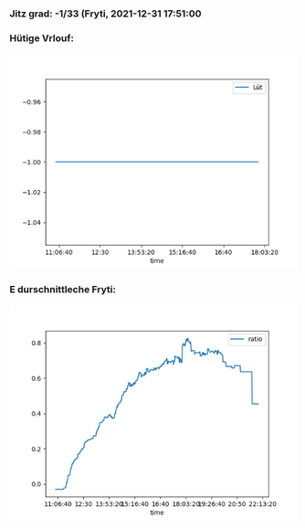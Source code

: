 ### Jitz grad: -1/33 (Fryti, 2021-12-31 17:51:00

### Hütige Vrlouf:
![Graph](Today.png)

### E durschnittleche Fryti:
![Graph](Fryti.png)